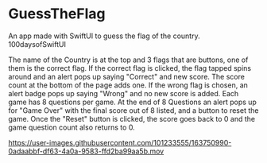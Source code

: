 # GuessTheFlag
An app made with SwiftUI to guess the flag of the country. 100daysofSwiftUI

The name of the Country is at the top and 3 flags that are buttons, one of them is the correct flag. If the correct flag is clicked, the flag tapped spins around and an alert pops up saying "Correct" and new score. The score count at the bottom of the page adds one. If the wrong flag is chosen, an alert badge pops up saying "Wrong" and no new score is added. Each game has 8 questions per game. At the end of 8 Questions an alert pops up for "Game Over" with the final score out of 8 listed, and a button to reset the game. Once the "Reset" button is clicked, the score goes back to 0 and the game question count also returns to 0.




https://user-images.githubusercontent.com/101233555/163750990-0adaabbf-df63-4a0a-9583-ffd2ba99aa5b.mov



